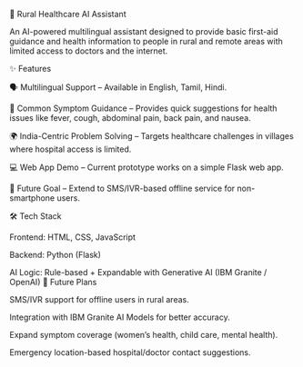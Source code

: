🌾 Rural Healthcare AI Assistant

An AI-powered multilingual assistant designed to provide basic first-aid guidance and health information to people in rural and remote areas with limited access to doctors and the internet.

✨ Features

🗣️ Multilingual Support – Available in English, Tamil, Hindi.

🏥 Common Symptom Guidance – Provides quick suggestions for health issues like fever, cough, abdominal pain, back pain, and nausea.

🌍 India-Centric Problem Solving – Targets healthcare challenges in villages where hospital access is limited.

💻 Web App Demo – Current prototype works on a simple Flask web app.

📡 Future Goal – Extend to SMS/IVR-based offline service for non-smartphone users.

🛠️ Tech Stack

Frontend: HTML, CSS, JavaScript

Backend: Python (Flask)

AI Logic: Rule-based + Expandable with Generative AI (IBM Granite / OpenAI)
🌱 Future Plans

SMS/IVR support for offline users in rural areas.

Integration with IBM Granite AI Models for better accuracy.

Expand symptom coverage (women’s health, child care, mental health).

Emergency location-based hospital/doctor contact suggestions.
